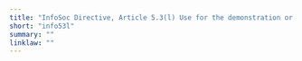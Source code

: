 ```yaml
---
title: "InfoSoc Directive, Article 5.3(l) Use for the demonstration or repair of equipment"
short: "info53l"
summary: ""
linklaw: ""
---
```

